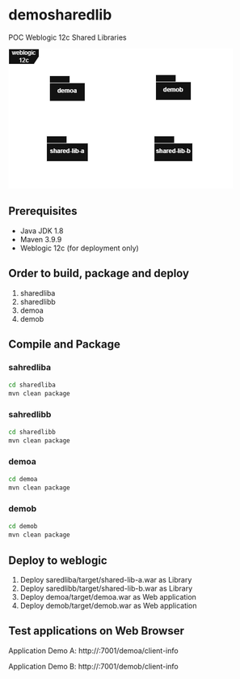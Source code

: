 # demosharedlib
POC Weblogic 12c Shared Libraries

![Shared Libraries](Shared-Library.drawio.png)

## Prerequisites
- Java JDK 1.8
- Maven 3.9.9
- Weblogic 12c (for deployment only)

## Order to build, package and deploy
1. sharedliba
2. sharedlibb
3. demoa
4. demob

## Compile and Package

### sahredliba
```bash
cd sharedliba
mvn clean package
```

### sahredlibb
```bash
cd sharedlibb
mvn clean package
```

### demoa
```bash
cd demoa
mvn clean package
```

### demob
```bash
cd demob
mvn clean package
```

## Deploy to weblogic

1. Deploy saredliba/target/shared-lib-a.war as Library
2. Deploy saredlibb/target/shared-lib-b.war as Library
3. Deploy demoa/target/demoa.war as Web application
4. Deploy demob/target/demob.war as Web application

## Test applications on Web Browser

Application Demo A: http://<ip>:7001/demoa/client-info

Application Demo B: http://<ip>:7001/demob/client-info


